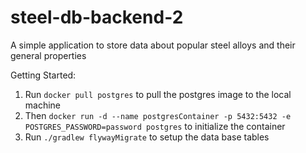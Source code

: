 # steel-db-backend-2


A simple application to store data about popular steel alloys and their general properties

Getting Started:
1) Run `docker pull postgres` to pull the postgres image to the local machine
2) Then `docker run -d --name postgresContainer -p 5432:5432 -e POSTGRES_PASSWORD=password postgres` to initialize the container
3) Run `./gradlew flywayMigrate` to setup the data base tables
